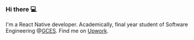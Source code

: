 ### Hi there 💻
I'm a React Native developer. Academically, final year student of Software Engineering @[GCES](https://gces.edu.np/).
Find me on [Upwork](https://www.upwork.com/freelancers/~013bf0c56a31df32ca).

<!--
**sumanbhattarai/sumanbhattarai** is a ✨ _special_ ✨ repository because its `README.md` (this file) appears on your GitHub profile.

Here are some ideas to get you started:

- 🔭 I’m currently working on ...
- 🌱 I’m currently learning ...
- 👯 I’m looking to collaborate on ...
- 🤔 I’m looking for help with ...
- 💬 Ask me about ...
- 📫 How to reach me: ...
- 😄 Pronouns: ...
- ⚡ Fun fact: ...
-->
